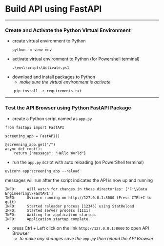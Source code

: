 # Build API using FastAPI
---
### Create and Activate the Python Virtual Environment
- create virtual environment to Python
    ```
    python -m venv env
    ```
- activate virtual environment to Python (for Powershell terminal)
    ```
    .\env\scripts\Activate.ps1
    ```
- download and install packages to Python
    - *make sure the virtual environment is activate*
```
    pip install -r requirements.txt
```
---
### Test the API Browser using Python FastAPI Package
- create a Python script named as `app.py`
```
from fastapi import FastAPI

screening_app = FastAPI()

@screening_app.get("/")
async def root():
    return {"message": "Hello World"}
```
- run the `app.py` script with auto reloading (on PowerShell terminal)
```
uvicorn app:screening_app --reload
```
messages will run after the script indicates the API is now up and running
```
INFO:     Will watch for changes in these directories: ['F:\\Data Engineering\\FastAPI']
INFO:     Uvicorn running on http://127.0.0.1:8000 (Press CTRL+C to quit)
INFO:     Started reloader process [12345] using StatReload
INFO:     Started server process [1111]
INFO:     Waiting for application startup.
INFO:     Application startup complete.
```    
- press Ctrl + Left click on the link `http://127.0.0.1:8000` to open API Browser
    - *to make any changes save the `app.py` then reload the API Browser*